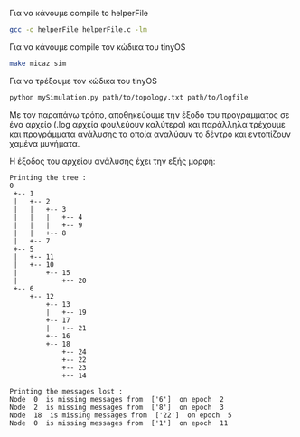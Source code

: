 Για να κάνουμε compile to helperFile

```bash
gcc -o helperFile helperFile.c -lm
```
Για να κάνουμε compile τον κώδικα του tinyOS

```bash
make micaz sim
```

Για να τρέξουμε τον κώδικα του tinyOS

```bash
python mySimulation.py path/to/topology.txt path/to/logfile
```

Με τον παραπάνω τρόπο, αποθηκεύουμε την έξοδο του προγράμματος σε ένα αρχείο (.log αρχεία φουλεύουν καλύτερα) και παράλληλα τρέχουμε και προγράμματα ανάλυσης τα οποία αναλύουν το δέντρο και εντοπίζουν χαμένα μυνήματα.


Η έξοδος του αρχείου ανάλυσης έχει την εξής μορφή:

```log
Printing the tree :
0
 +-- 1
 |   +-- 2
 |   |   +-- 3
 |   |   |   +-- 4
 |   |   |   +-- 9
 |   |   +-- 8
 |   +-- 7
 +-- 5
 |   +-- 11
 |   +-- 10
 |       +-- 15
 |           +-- 20
 +-- 6
     +-- 12
         +-- 13
         |   +-- 19
         +-- 17
         |   +-- 21
         +-- 16
         +-- 18
             +-- 24
             +-- 22
             +-- 23
             +-- 14

Printing the messages lost :
Node  0  is missing messages from  ['6']  on epoch  2
Node  2  is missing messages from  ['8']  on epoch  3
Node  18  is missing messages from  ['22']  on epoch  5
Node  0  is missing messages from  ['1']  on epoch  11
```
